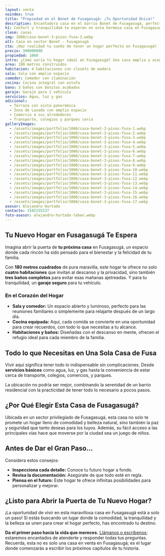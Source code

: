 ```yaml
---
layout: venta
noindex: true
title: "Propiedad en el Bonet de Fusagasugá: ¡Tu Oportunidad Única!"
description: Encantadora casa en el barrio Bonet de Fusagasugá, perfecta para disfrutar de tranquilidad y comodidad. ¡Haz clic para conocer más!
h1: Confort y tranquilidad te esperan en esta hermosa casa en Fusagasugá
clase: casas
img: 1060/casa-bonet-3-pisos-fusa-3.webp
alt: Casa en sector Bonet - Fusagasugá
cta: ¡Haz realidad tu sueño de tener un hogar perfecto en Fusagasugá!
precio: 300000000
propiedad: 1060
intro: ¿Cómo sería tu hogar ideal en Fusagasugá? Una casa amplia y acogedora te espera para brindarte confort y tranquilidad
area: 180 metros construidos
habitacion: 4 habitaciones con closets de madera
sala: Sala con amplio espacio
comedor: Comedor con iluminación
cocina: Cocina integral con estufa
bano: 3 baños con bonitos acabados
garaje: Garaje para 1 vehículo
servicios: Agua, luz y gas 
adicional:
  - Terraza con vista panorámica
  - Zona de Lavado con amplio espacio
  - Comercio a sus alrededores
  - Transporte, colegios y parques cerca
galleryImages:
  - /assets/images/portfolio/1060/casa-bonet-3-pisos-fusa-1.webp
  - /assets/images/portfolio/1060/casa-bonet-3-pisos-fusa-2.webp
  - /assets/images/portfolio/1060/casa-bonet-3-pisos-fusa-3.webp
  - /assets/images/portfolio/1060/casa-bonet-3-pisos-fusa-4.webp
  - /assets/images/portfolio/1060/casa-bonet-3-pisos-fusa-5.webp
  - /assets/images/portfolio/1060/casa-bonet-3-pisos-fusa-6.webp
  - /assets/images/portfolio/1060/casa-bonet-3-pisos-fusa-7.webp
  - /assets/images/portfolio/1060/casa-bonet-3-pisos-fusa-8.webp
  - /assets/images/portfolio/1060/casa-bonet-3-pisos-fusa-9.webp
  - /assets/images/portfolio/1060/casa-bonet-3-pisos-fusa-10.webp
  - /assets/images/portfolio/1060/casa-bonet-3-pisos-fusa-11.webp
  - /assets/images/portfolio/1060/casa-bonet-3-pisos-fusa-12.webp
  - /assets/images/portfolio/1060/casa-bonet-3-pisos-fusa-13.webp
  - /assets/images/portfolio/1060/casa-bonet-3-pisos-fusa-14.webp
  - /assets/images/portfolio/1060/casa-bonet-3-pisos-fusa-15.webp
  - /assets/images/portfolio/1060/casa-bonet-3-pisos-fusa-16.webp
  - /assets/images/portfolio/1060/casa-bonet-3-pisos-fusa-17.webp
asesor: Alejandro Hurtado
contacto: 3102155237
foto-asesor: alejandro-hurtado-leben.webp
---
```

## Tu Nuevo Hogar en Fusagasugá Te Espera

Imagina abrir la puerta de **tu próxima casa** en Fusagasugá, un espacio donde cada rincón ha sido pensado para el bienestar y la felicidad de tu familia.

Con **180 metros cuadrados** de pura maravilla, este hogar te ofrece no solo **cuatro habitaciones** que invitan al descanso y la privacidad, sino también **tres baños completos** para evitar esas mañanas ajetreadas. Y para tu tranquilidad, un **garaje seguro** para tu vehículo.

### En el Corazón del Hogar

- **Sala y comedor:** Un espacio abierto y luminoso, perfecto para las reuniones familiares o simplemente para relajarte después de un largo día.
- **Cocina equipada:** Aquí, cada comida se convierte en una oportunidad para crear recuerdos, con todo lo que necesitas a tu alcance.
- **Habitaciones y baños:** Diseñadas con el descanso en mente, ofrecen el refugio ideal para cada miembro de la familia.

## Todo lo que Necesitas en Una Sola Casa de Fusa

Vivir aquí significa tener todo lo indispensable sin complicaciones. Desde **servicios básicos** como agua, luz, y gas hasta la conveniencia de estar cerca de transporte, colegios, comercios, y parques.

La ubicación no podría ser mejor, combinando la serenidad de un barrio residencial con la practicidad de tener todo lo necesario a pocos pasos.

## ¿Por Qué Elegir Esta Casa de Fusagasugá?

Ubicada en un sector privilegiado de Fusagasugá, esta casa no solo te promete un hogar lleno de comodidad y belleza natural, sino también la paz y seguridad que tanto deseas para los tuyos. Además, su fácil acceso a las principales vías hace que moverse por la ciudad sea un juego de niños.

## Antes de Dar el Gran Paso...

Considera estos consejos:

- **Inspecciona cada detalle:** Conoce tu futuro hogar a fondo.
- **Revisa la documentación:** Asegúrate de que todo esté en regla.
- **Piensa en el futuro:** Este hogar te ofrece infinitas posibilidades para personalizar y mejorar.

## ¿Listo para Abrir la Puerta de Tu Nuevo Hogar?

¡La oportunidad de vivir en esta maravillosa casa en Fusagasugá está a solo un paso! Si estás buscando un lugar donde la comodidad, la tranquilidad y la belleza se unen para crear el hogar perfecto, has encontrado tu destino.

**Da el primer paso hacia la vida que mereces.** [Llámanos o escríbenos](#asesor); estaremos encantados de atenderte y responder todas tus preguntas. Recuerda, esta no es solo una casa en venta en Fusagasugá; es el lugar donde comenzarás a escribir los próximos capítulos de tu historia.
